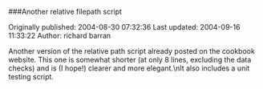 ###Another relative filepath script

Originally published: 2004-08-30 07:32:36
Last updated: 2004-09-16 11:33:22
Author: richard barran

Another version of the relative path script already posted on the cookbook website. This one is somewhat shorter (at only 8 lines, excluding the data checks) and is (I hope!) clearer and more elegant.\nIt also includes a unit testing script.